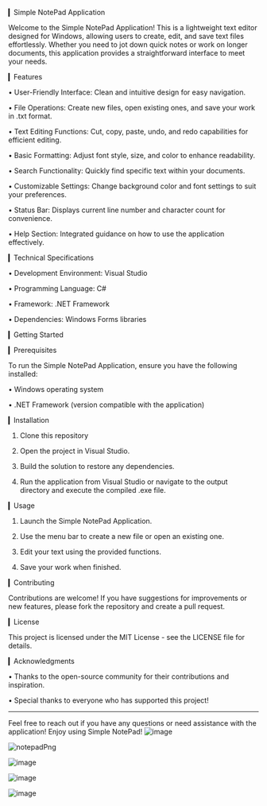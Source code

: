 ▎Simple NotePad Application

Welcome to the Simple NotePad Application! This is a lightweight text editor designed for Windows, allowing users to create, edit, and save text files effortlessly. Whether you need to jot down quick notes or work on longer documents, this application provides a straightforward interface to meet your needs.

▎Features

• User-Friendly Interface: Clean and intuitive design for easy navigation.

• File Operations: Create new files, open existing ones, and save your work in .txt format.

• Text Editing Functions: Cut, copy, paste, undo, and redo capabilities for efficient editing.

• Basic Formatting: Adjust font style, size, and color to enhance readability.

• Search Functionality: Quickly find specific text within your documents.

• Customizable Settings: Change background color and font settings to suit your preferences.

• Status Bar: Displays current line number and character count for convenience.

• Help Section: Integrated guidance on how to use the application effectively.

▎Technical Specifications

• Development Environment: Visual Studio

• Programming Language: C#

• Framework: .NET Framework

• Dependencies: Windows Forms libraries

▎Getting Started

▎Prerequisites

To run the Simple NotePad Application, ensure you have the following installed:

• Windows operating system

• .NET Framework (version compatible with the application)

▎Installation

1. Clone this repository
   
2. Open the project in Visual Studio.

3. Build the solution to restore any dependencies.

4. Run the application from Visual Studio or navigate to the output directory and execute the compiled .exe file.

▎Usage

1. Launch the Simple NotePad Application.

2. Use the menu bar to create a new file or open an existing one.

3. Edit your text using the provided functions.

4. Save your work when finished.

▎Contributing

Contributions are welcome! If you have suggestions for improvements or new features, please fork the repository and create a pull request. 

▎License

This project is licensed under the MIT License - see the LICENSE file for details.

▎Acknowledgments

• Thanks to the open-source community for their contributions and inspiration.

• Special thanks to everyone who has supported this project!

---

Feel free to reach out if you have any questions or need assistance with the application! Enjoy using Simple NotePad!
![image](https://github.com/user-attachments/assets/358d0893-cca4-468e-80a3-c94cee0be031)

![notepadPng](https://github.com/user-attachments/assets/1a5bd404-6c8d-4aa0-94ca-5fcf8211792f)

![image](https://github.com/user-attachments/assets/dccef3d2-376d-44ca-8fdb-f72412e8c257)

![image](https://github.com/user-attachments/assets/8a488710-d4f0-44d7-b22d-9a9fec7af5cb)


![image](https://github.com/user-attachments/assets/0d08ddde-b7e3-4497-8fe7-c37f5642d84d)
